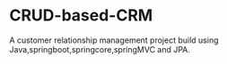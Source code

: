 # CRUD-based-CRM

A customer relationship management project build using Java,springboot,springcore,springMVC and JPA.

